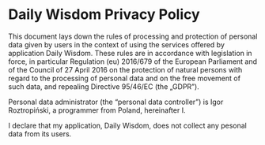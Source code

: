 # Daily Wisdom Privacy Policy
This document lays down the rules of processing and protection of personal data given by users in the context of using the services offered by application Daily Wisdom. These rules are in accordance with legislation in force, in particular Regulation (eu) 2016/679 of the European Parliament and of the Council of 27 April 2016 on the protection of natural persons with regard to the processing of personal data and on the free movement of such data, and repealing Directive 95/46/EC (the „GDPR”).

Personal data administrator (the “personal data controller”) is Igor Roztropiński, a programmer from Poland, hereinafter I.

I declare that my application, Daily Wisdom,  does not collect any pesonal data from its users.
